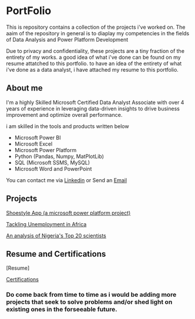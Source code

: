 # PortFolio

This is repository contains a collection of the projects i've worked on. The aaim of the repository in general is to diaplay my competencies in the fields of Data Analysis and Power Platform Development

Due to privacy and confidentiality, these projects are a tiny fraction of the entirety of my works. a good idea of what i've done can be found on my resume attatched to this portfolio.
to have an idea of the entirety of what i've done as a data analyst, i have attached my resume to this portfolio.

## About me

I'm a highly Skilled Microsoft Certified Data Analyst Associate with over 4 years of experience in leveraging data-driven insights to drive business improvement and optimize overall performance. 

i am skilled in the tools and products written below
- Microsoft Power BI
- Microsoft Excel
- Microsoft Power Platform
- Python (Pandas, Numpy, MatPlotLib)
- SQL (Microsoft SSMS, MySQL)
- Microsoft Word and PowerPoint

You can contact me via [Linkedin](https://www.linkedin.com/in/asoh-eloka-603700221) or Send an [Email](asoheloka@gmail.com)

## Projects

[Shoestyle App (a microsoft power platform project)](https://github.com/eloka11222/Shoe-Styles-app)

[Tackling Unemployment in Africa](https://github.com/eloka11222/Unemployment-in-Africa)

[An analysis of Nigeria's Top 20 scientists](https://github.com/eloka11222/Nigeria-s-Top-50-Scientists)

## Resume and Certifications

[Resume]

[Certifications](https://github.com/eloka11222/Certifications)

### Do come back from time to time as i would be adding more projects that seek to solve problems and/or shed light on existing ones in the forseeable future. 
